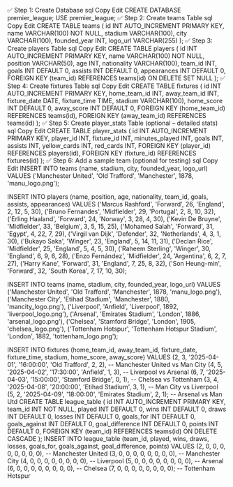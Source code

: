 ✅ Step 1: Create Database
sql
Copy
Edit
CREATE DATABASE premier_league;
USE premier_league;
✅ Step 2: Create teams Table
sql
Copy
Edit
CREATE TABLE teams (
    id INT AUTO_INCREMENT PRIMARY KEY,
    name VARCHAR(100) NOT NULL,
    stadium VARCHAR(100),
    city VARCHAR(100),
    founded_year INT,
    logo_url VARCHAR(255)
);
✅ Step 3: Create players Table
sql
Copy
Edit
CREATE TABLE players (
    id INT AUTO_INCREMENT PRIMARY KEY,
    name VARCHAR(100) NOT NULL,
    position VARCHAR(50),
    age INT,
    nationality VARCHAR(100),
    team_id INT,
    goals INT DEFAULT 0,
    assists INT DEFAULT 0,
    appearances INT DEFAULT 0,
    FOREIGN KEY (team_id) REFERENCES teams(id) ON DELETE SET NULL
);
✅ Step 4: Create fixtures Table
sql
Copy
Edit
CREATE TABLE fixtures (
    id INT AUTO_INCREMENT PRIMARY KEY,
    home_team_id INT,
    away_team_id INT,
    fixture_date DATE,
    fixture_time TIME,
    stadium VARCHAR(100),
    home_score INT DEFAULT 0,
    away_score INT DEFAULT 0,
    FOREIGN KEY (home_team_id) REFERENCES teams(id),
    FOREIGN KEY (away_team_id) REFERENCES teams(id)
);
✅ Step 5: Create player_stats Table (optional – detailed stats)
sql
Copy
Edit
CREATE TABLE player_stats (
    id INT AUTO_INCREMENT PRIMARY KEY,
    player_id INT,
    fixture_id INT,
    minutes_played INT,
    goals INT,
    assists INT,
    yellow_cards INT,
    red_cards INT,
    FOREIGN KEY (player_id) REFERENCES players(id),
    FOREIGN KEY (fixture_id) REFERENCES fixtures(id)
);
✅ Step 6: Add a sample team (optional for testing)
sql
Copy
Edit
INSERT INTO teams (name, stadium, city, founded_year, logo_url)
VALUES ('Manchester United', 'Old Trafford', 'Manchester', 1878, 'manu_logo.png');

INSERT INTO players (name, position, age, nationality, team_id, goals, assists, appearances) VALUES
('Marcus Rashford', 'Forward', 26, 'England', 2, 12, 5, 30),
('Bruno Fernandes', 'Midfielder', 29, 'Portugal', 2, 8, 10, 32),
('Erling Haaland', 'Forward', 24, 'Norway', 3, 28, 4, 30),
('Kevin De Bruyne', 'Midfielder', 33, 'Belgium', 3, 5, 15, 25),
('Mohamed Salah', 'Forward', 31, 'Egypt', 4, 22, 7, 29),
('Virgil van Dijk', 'Defender', 32, 'Netherlands', 4, 3, 1, 30),
('Bukayo Saka', 'Winger', 23, 'England', 5, 14, 11, 31),
('Declan Rice', 'Midfielder', 25, 'England', 5, 4, 5, 30),
('Raheem Sterling', 'Winger', 30, 'England', 6, 9, 6, 28),
('Enzo Fernández', 'Midfielder', 24, 'Argentina', 6, 2, 7, 27),
('Harry Kane', 'Forward', 31, 'England', 7, 25, 8, 32),
('Son Heung-min', 'Forward', 32, 'South Korea', 7, 17, 10, 30);

INSERT INTO teams (name, stadium, city, founded_year, logo_url) VALUES
('Manchester United', 'Old Trafford', 'Manchester', 1878, 'manu_logo.png'),
('Manchester City', 'Etihad Stadium', 'Manchester', 1880, 'mancity_logo.png'),
('Liverpool', 'Anfield', 'Liverpool', 1892, 'liverpool_logo.png'),
('Arsenal', 'Emirates Stadium', 'London', 1886, 'arsenal_logo.png'),
('Chelsea', 'Stamford Bridge', 'London', 1905, 'chelsea_logo.png'),
('Tottenham Hotspur', 'Tottenham Hotspur Stadium', 'London', 1882, 'tottenham_logo.png');

INSERT INTO fixtures (home_team_id, away_team_id, fixture_date, fixture_time, stadium, home_score, away_score) VALUES
(2, 3, '2025-04-01', '16:00:00', 'Old Trafford', 2, 2),      -- Manchester United vs Man City
(4, 5, '2025-04-02', '17:30:00', 'Anfield', 1, 3),           -- Liverpool vs Arsenal
(6, 7, '2025-04-03', '15:00:00', 'Stamford Bridge', 0, 1),   -- Chelsea vs Tottenham
(3, 4, '2025-04-08', '20:00:00', 'Etihad Stadium', 3, 1),    -- Man City vs Liverpool
(5, 2, '2025-04-09', '18:00:00', 'Emirates Stadium', 2, 1);  -- Arsenal vs Man Utd
CREATE TABLE league_table (
    id INT AUTO_INCREMENT PRIMARY KEY,
    team_id INT NOT NULL,
    played INT DEFAULT 0,
    wins INT DEFAULT 0,
    draws INT DEFAULT 0,
    losses INT DEFAULT 0,
    goals_for INT DEFAULT 0,
    goals_against INT DEFAULT 0,
    goal_difference INT DEFAULT 0,
    points INT DEFAULT 0,
    FOREIGN KEY (team_id) REFERENCES teams(id) ON DELETE CASCADE
);
INSERT INTO league_table (team_id, played, wins, draws, losses, goals_for, goals_against, goal_difference, points) 
VALUES
(2, 0, 0, 0, 0, 0, 0, 0, 0),  -- Manchester United
(3, 0, 0, 0, 0, 0, 0, 0, 0),  -- Manchester City
(4, 0, 0, 0, 0, 0, 0, 0, 0),  -- Liverpool
(5, 0, 0, 0, 0, 0, 0, 0, 0),  -- Arsenal
(6, 0, 0, 0, 0, 0, 0, 0, 0),  -- Chelsea
(7, 0, 0, 0, 0, 0, 0, 0, 0);  -- Tottenham Hotspur